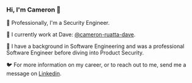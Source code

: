 
### Hi, I'm Cameron :wave:

🎩 Professionally, I'm a Security Engineer. 

🐻 I currently work at Dave: [@cameron-ruatta-dave](https://github.com/cameron-ruatta-dave).

💠 I have a background in Software Engineering and was a professional Software Engineer before diving into Product Security. 

🐦 For more information on my career, or to reach out to me, send me a message on [Linkedin](https://www.linkedin.com/in/cruatta/).

<!--
**cruatta/cruatta** is a ✨ _special_ ✨ repository because its `README.md` (this file) appears on your GitHub profile.

Here are some ideas to get you started:

- 🔭 I’m currently working on ...
- 🌱 I’m currently learning ...
- 👯 I’m looking to collaborate on ...
- 🤔 I’m looking for help with ...
- 💬 Ask me about ...
- 📫 How to reach me: ...
- 😄 Pronouns: ...
- Fun fact: ...
-->
